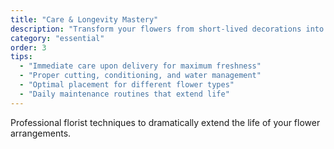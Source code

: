 ```yaml
---
title: "Care & Longevity Mastery"
description: "Transform your flowers from short-lived decorations into long-lasting displays with professional care techniques."
category: "essential"
order: 3
tips:
  - "Immediate care upon delivery for maximum freshness"
  - "Proper cutting, conditioning, and water management"
  - "Optimal placement for different flower types"
  - "Daily maintenance routines that extend life"
---
```


Professional florist techniques to dramatically extend the life of your flower arrangements.
